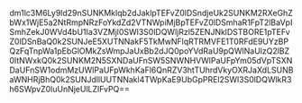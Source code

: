 dm1lc3M6Ly9ld29nSUNKMklqb2dJaklpTEFvZ0lDSndjeUk2SUNKM2RXeGhZbWx1WjE5a2NtRmpNRzFoYkdZd2VTNWpiMjBpTEFvZ0lDSmhaR1FpT2lBaVpISmhZekJ0WVd4bU1Ia3VZMjl0SWl3S0lDQWljRzl5ZENJNklDSTBORE1pTEFvZ0lDSnBaQ0k2SUNJeE5XUTNNakF5TkMwNFlqRTRMVFE1T0RFdE9UYzBPQzFqTnpWa1pEbGlOMkZsWmpJaUxBb2dJQ0poYVdRaU9pQWlNaUlzQ2lBZ0ltNWxkQ0k2SUNKM2N5SXNDaUFnSW5SNWNHVWlPaUFpYm05dVpTSXNDaUFnSW1odmMzUWlPaUFpWkhKaFl6QnRZV3htTUhrdVkyOXRJaXdLSUNBaWNHRjBhQ0k2SUNJdllUUTNNakl4TWpKaE9UbGpPREl2SWl3S0lDQWlkR3h6SWpvZ0luUnNjeUlLZlFvPQ==
